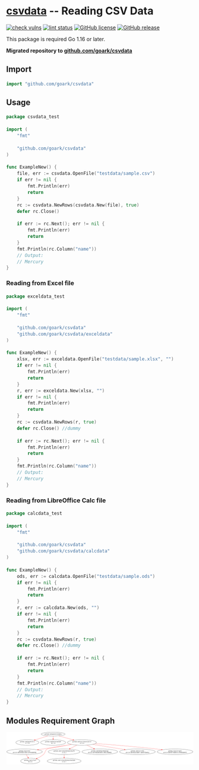 # [csvdata] -- Reading CSV Data

[![check vulns](https://github.com/goark/csvdata/workflows/vulns/badge.svg)](https://github.com/goark/csvdata/actions)
[![lint status](https://github.com/goark/csvdata/workflows/lint/badge.svg)](https://github.com/goark/csvdata/actions)
[![GitHub license](https://img.shields.io/badge/license-Apache%202-blue.svg)](https://raw.githubusercontent.com/goark/csvdata/master/LICENSE)
[![GitHub release](https://img.shields.io/github/release/goark/csvdata.svg)](https://github.com/goark/csvdata/releases/latest)

This package is required Go 1.16 or later.

**Migrated repository to [github.com/goark/csvdata][csvdata]**

## Import

```go
import "github.com/goark/csvdata"
```

## Usage

```go
package csvdata_test

import (
	"fmt"

	"github.com/goark/csvdata"
)

func ExampleNew() {
	file, err := csvdata.OpenFile("testdata/sample.csv")
	if err != nil {
		fmt.Println(err)
		return
	}
	rc := csvdata.NewRows(csvdata.New(file), true)
	defer rc.Close()

	if err := rc.Next(); err != nil {
		fmt.Println(err)
		return
	}
	fmt.Println(rc.Column("name"))
	// Output:
	// Mercury
}
```

### Reading from Excel file

```go
package exceldata_test

import (
	"fmt"

	"github.com/goark/csvdata"
	"github.com/goark/csvdata/exceldata"
)

func ExampleNew() {
	xlsx, err := exceldata.OpenFile("testdata/sample.xlsx", "")
	if err != nil {
		fmt.Println(err)
		return
	}
	r, err := exceldata.New(xlsx, "")
	if err != nil {
		fmt.Println(err)
		return
	}
	rc := csvdata.NewRows(r, true)
	defer rc.Close() //dummy

	if err := rc.Next(); err != nil {
		fmt.Println(err)
		return
	}
	fmt.Println(rc.Column("name"))
	// Output:
	// Mercury
}
```

### Reading from LibreOffice Calc file

```go
package calcdata_test

import (
	"fmt"

	"github.com/goark/csvdata"
	"github.com/goark/csvdata/calcdata"
)

func ExampleNew() {
	ods, err := calcdata.OpenFile("testdata/sample.ods")
	if err != nil {
		fmt.Println(err)
		return
	}
	r, err := calcdata.New(ods, "")
	if err != nil {
		fmt.Println(err)
		return
	}
	rc := csvdata.NewRows(r, true)
	defer rc.Close() //dummy

	if err := rc.Next(); err != nil {
		fmt.Println(err)
		return
	}
	fmt.Println(rc.Column("name"))
	// Output:
	// Mercury
}
```

## Modules Requirement Graph

[![dependency.png](./dependency.png)](./dependency.png)

[csvdata]: https://github.com/goark/csvdata "goark/csvdata: Reading CSV Data"

